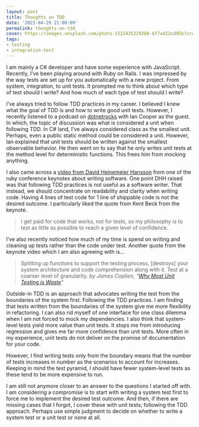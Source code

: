 ```yaml
---
layout: post
title: Thoughts on TDD
date: '2021-04-29 21:00:09'
permalink: thoughts-on-tdd
cover: https://images.unsplash.com/photo-1522435229388-6f7a422cd95b?crop=entropy&cs=tinysrgb&fit=max&fm=jpg&ixid=MnwxMTc3M3wwfDF8c2VhcmNofDR8fHRoaW5raW5nfGVufDB8fHx8MTYxOTcyOTk3Ng&ixlib=rb-1.2.1&q=80&w=2000
tags:
- testing
- integration-test
---
```


I am mainly a C# developer and have some experience with JavaScript. Recently, 
I’ve been playing around with Ruby on Rails. I was impressed by the way tests 
are set up for you automatically with a new project. From system, integration, 
to unit tests. It prompted me to think about which type of test should I write? 
And how much of each type of test should I write?

I’ve always tried to follow TDD practices in my career. I believed I knew what 
the goal of TDD is and how to write good unit tests. However, I recently 
listened to a podcast on [dotnetrocks](https://www.dotnetrocks.com/?show=1735) 
with Ian Cooper as the guest. In which, the topic of discussion was what is 
considered a unit when following TDD. In C# land, I’ve always considered class 
as the smallest unit. Perhaps, even a public static method could be considered 
a unit. However, Ian explained that unit tests should be written against the 
smallest observable behavior. He then went on to say that he only writes unit 
tests at the method level for deterministic functions. This frees him from 
mocking anything.

I also came across a [video from David Heinemeier Hansson](https://youtu.be/9LfmrkyP81M) 
from one of the ruby conference keynotes about writing software. One point DHH 
raised was that following TDD practices is not useful as a software writer. 
That instead, we should concentrate on readability and clarity when writing 
code. Having 4 lines of test code for 1 line of shippable code is not the 
desired outcome. I particularly liked the quote from Kent Beck from the keynote.

> I get paid for code that works, not for tests, so my philosophy is to test as 
little as possible to reach a given level of confidence.

I’ve also recently noticed how much of my time is spend on writing and cleaning 
up tests rather than the code under test. Another quote from the keynote video 
which I am also agreeing with is...

> Splitting up functions to support the testing process, [destroys] your system 
architecture and code comprehension along with it. Test at a coarser level of 
granularity. _by James Coplien, "_[_Why Most Unit Testing is Waste_][wmutiw]_"_

Outside-in TDD is an approach that advocates writing the test from the 
boundaries of the system first. Following the TDD practices. I am finding that 
tests written from the boundaries of the system give me more flexibility in 
refactoring. I can also rid myself of one interface for one class dilemma when 
I am not forced to mock my dependencies. I also think that system-level tests 
yield more value than unit tests. It stops me from introducing regression and 
gives me far more confidence than unit tests. More often in my experience, unit 
tests do not deliver on the promise of documentation for your code.

However, I find writing tests only from the boundary means that the number of 
tests increases in number as the scenarios to account for increases. Keeping in 
mind the test pyramid, I should have fewer system-level tests as these tend to 
be more expensive to run.

I am still not anymore closer to an answer to the questions I started off with. 
I am considering a compromise is to start with writing a system test first to 
force me to implement the desired test outcome. And then, if there are missing 
cases that I forgot, I cover these with unit tests; following the TDD approach. 
Perhaps use simple judgment to decide on whether to write a system test or a 
unit test or none at all.

[wmutiw]: <https://rbcs-us.com/documents/Why-Most-Unit-Testing-is-Waste.pdf>
